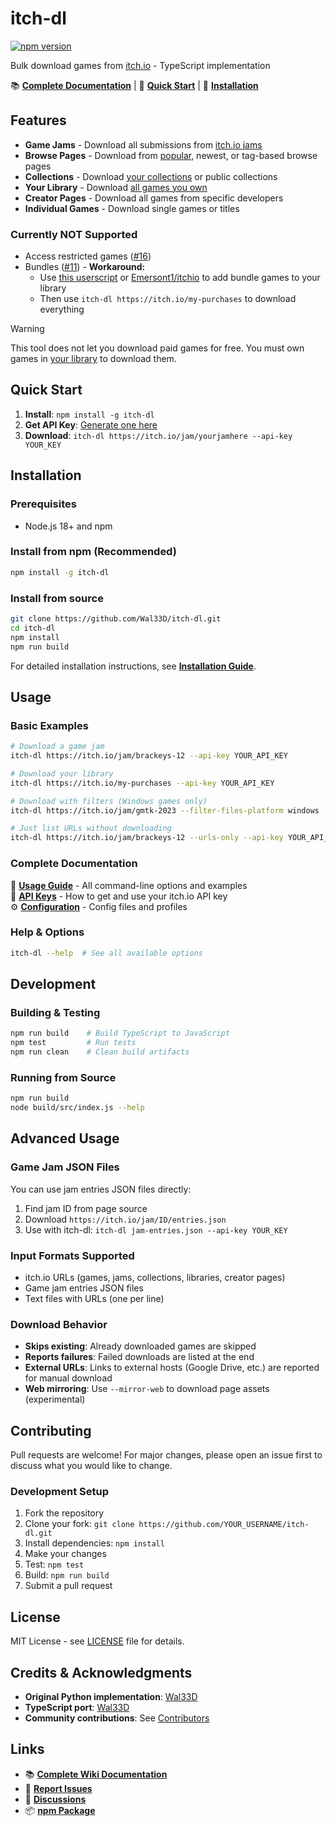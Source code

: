 # itch-dl

[![npm version](https://img.shields.io/npm/v/itch-dl)](https://www.npmjs.com/package/itch-dl)

Bulk download games from [itch.io](https://itch.io/) - TypeScript implementation

📚 **[Complete Documentation](https://github.com/Wal33D/itch-dl/wiki)** | 🚀 **[Quick Start](#quick-start)** | 💾 **[Installation](#installation)**

## Features

- **Game Jams** - Download all submissions from [itch.io jams](https://itch.io/jams)
- **Browse Pages** - Download from [popular](https://itch.io/games), newest, or tag-based browse pages
- **Collections** - Download [your collections](https://itch.io/my-collections) or public collections
- **Your Library** - Download [all games you own](https://itch.io/my-purchases)
- **Creator Pages** - Download all games from specific developers
- **Individual Games** - Download single games or titles

### Currently NOT Supported
- Access restricted games ([#16](https://github.com/Wal33D/itch-dl/issues/16))
- Bundles ([#11](https://github.com/Wal33D/itch-dl/issues/11)) - **Workaround:**
  - Use [this userscript](https://gist.github.com/lats/c920866caf9c0cb04e82abba411e1bb9) or [Emersont1/itchio](https://github.com/Emersont1/itchio) to add bundle games to your library
  - Then use `itch-dl https://itch.io/my-purchases` to download everything

> [!WARNING]
> This tool does not let you download paid games for free. You must own games in [your library](https://itch.io/my-purchases) to download them.

## Quick Start

1. **Install**: `npm install -g itch-dl`
2. **Get API Key**: [Generate one here](https://itch.io/user/settings/api-keys)
3. **Download**: `itch-dl https://itch.io/jam/yourjamhere --api-key YOUR_KEY`

## Installation

### Prerequisites
- Node.js 18+ and npm

### Install from npm (Recommended)
```bash
npm install -g itch-dl
```

### Install from source
```bash
git clone https://github.com/Wal33D/itch-dl.git
cd itch-dl
npm install
npm run build
```

For detailed installation instructions, see **[Installation Guide](https://github.com/Wal33D/itch-dl/wiki/Installation)**.

## Usage

### Basic Examples
```bash
# Download a game jam
itch-dl https://itch.io/jam/brackeys-12 --api-key YOUR_API_KEY

# Download your library  
itch-dl https://itch.io/my-purchases --api-key YOUR_API_KEY

# Download with filters (Windows games only)
itch-dl https://itch.io/jam/gmtk-2023 --filter-files-platform windows --api-key YOUR_API_KEY

# Just list URLs without downloading
itch-dl https://itch.io/jam/brackeys-12 --urls-only --api-key YOUR_API_KEY
```

### Complete Documentation
📖 **[Usage Guide](https://github.com/Wal33D/itch-dl/wiki/Usage)** - All command-line options and examples  
🔑 **[API Keys](https://github.com/Wal33D/itch-dl/wiki/API-Keys)** - How to get and use your itch.io API key  
⚙️ **[Configuration](https://github.com/Wal33D/itch-dl/wiki/Configuration)** - Config files and profiles

### Help & Options
```bash
itch-dl --help  # See all available options
```

## Development

### Building & Testing
```bash
npm run build    # Build TypeScript to JavaScript
npm test         # Run tests  
npm run clean    # Clean build artifacts
```

### Running from Source
```bash
npm run build
node build/src/index.js --help
```

## Advanced Usage

### Game Jam JSON Files
You can use jam entries JSON files directly:
1. Find jam ID from page source
2. Download `https://itch.io/jam/ID/entries.json`
3. Use with itch-dl: `itch-dl jam-entries.json --api-key YOUR_KEY`

### Input Formats Supported
- itch.io URLs (games, jams, collections, libraries, creator pages)  
- Game jam entries JSON files
- Text files with URLs (one per line)

### Download Behavior
- **Skips existing**: Already downloaded games are skipped
- **Reports failures**: Failed downloads are listed at the end
- **External URLs**: Links to external hosts (Google Drive, etc.) are reported for manual download
- **Web mirroring**: Use `--mirror-web` to download page assets (experimental)

## Contributing

Pull requests are welcome! For major changes, please open an issue first to discuss what you would like to change.

### Development Setup
1. Fork the repository
2. Clone your fork: `git clone https://github.com/YOUR_USERNAME/itch-dl.git`
3. Install dependencies: `npm install`
4. Make your changes
5. Test: `npm test`
6. Build: `npm run build`
7. Submit a pull request

## License

MIT License - see [LICENSE](LICENSE) file for details.

## Credits & Acknowledgments

- **Original Python implementation**: [Wal33D](https://github.com/Wal33D/itch-dl)
- **TypeScript port**: [Wal33D](https://github.com/Wal33D)
- **Community contributions**: See [Contributors](https://github.com/Wal33D/itch-dl/graphs/contributors)

## Links

- 📚 **[Complete Wiki Documentation](https://github.com/Wal33D/itch-dl/wiki)**
- 🐛 **[Report Issues](https://github.com/Wal33D/itch-dl/issues)**
- 💬 **[Discussions](https://github.com/Wal33D/itch-dl/discussions)**
- 📦 **[npm Package](https://www.npmjs.com/package/itch-dl)**